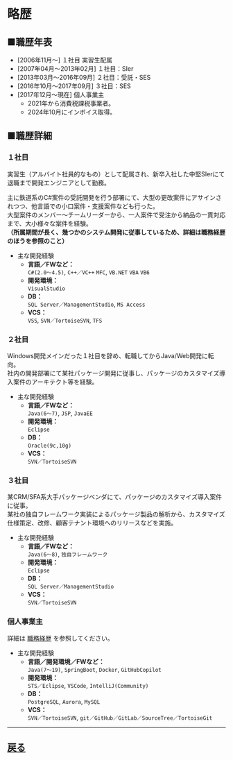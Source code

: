 # 略歴

## ■職歴年表

- [2006年11月～] １社目 実習生配属
- [2007年04月～2013年02月] １社目：SIer
- [2013年03月～2016年09月] ２社目：受託・SES
- [2016年10月～2017年09月] ３社目：SES
- [2017年12月～現在] 個人事業主
  - 2021年から消費税課税事業者。
  - 2024年10月にインボイス取得。

## ■職歴詳細

### １社目

実習生（アルバイト社員的なもの）として配属され、新卒入社した中堅SIerにて退職まで開発エンジニアとして勤務。

主に鉄道系のC#案件の受託開発を行う部署にて、大型の更改案件にアサインされつつ、他言語での小口案件・支援案件なども行った。  
大型案件のメンバー～チームリーダーから、一人案件で受注から納品の一貫対応まで、大小様々な案件を経験。  
**（所属期間が長く、幾つかのシステム開発に従事しているため、詳細は職務経歴のほうを参照のこと）**

- 主な開発経験
  - **言語／FWなど：**  
  `C#(2.0～4.5)`, `C++／VC++` `MFC`, `VB.NET` `VBA` `VB6`
  - **開発環境：**  
  `VisualStudio`
  - **DB：**  
  `SQL Server／ManagementStudio`, `MS Access`
  - **VCS：**  
  `VSS`, `SVN／TortoiseSVN`, `TFS`

### ２社目

Windows開発メインだった１社目を辞め、転職してからJava/Web開発に転向。  
社内の開発部署にて某社パッケージ開発に従事し、パッケージのカスタマイズ導入案件のアーキテクト等を経験。

- 主な開発経験
  - **言語／FWなど：**  
  `Java(6～7)`, `JSP`, `JavaEE`
  - **開発環境：**  
  `Eclipse`
  - **DB：**  
  `Oracle(9c,10g)`
  - **VCS：**  
  `SVN／TortoiseSVN`

### ３社目

某CRM/SFA系大手パッケージベンダにて、パッケージのカスタマイズ導入案件に従事。  
某社の独自フレームワーク実装によるパッケージ製品の解析から、カスタマイズ仕様策定、改修、顧客テナント環境へのリリースなどを実施。

- 主な開発経験
  - **言語／FWなど：**  
  `Java(6～8)`, `独自フレームワーク`
  - **開発環境：**  
  `Eclipse`
  - **DB：**  
  `SQL Server／ManagementStudio`
  - **VCS：**  
  `SVN／TortoiseSVN`

### 個人事業主

詳細は [職務経歴](business.md) を参照してください。

- 主な開発経験
  - **言語／開発環境／FWなど：**  
  `Java(7～19)`, `SpringBoot`, `Docker`, `GitHubCopilot`
  - **開発環境：**  
  `STS／Eclipse`, `VSCode`, `IntelliJ(Community)`
  - **DB：**  
  `PostgreSQL`, `Aurora`, `MySQL`
  - **VCS：**  
  `SVN／TortoiseSVN`, `git／GitHub／GitLab／SourceTree／TortoiseGit`


-------------------

## [戻る](index.md)
